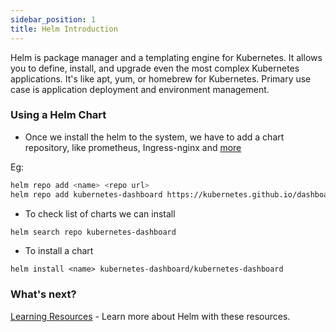 ```yaml
---
sidebar_position: 1
title: Helm Introduction
---
```


Helm is package manager and a templating engine for Kubernetes. It allows you to define, install, and upgrade even the most complex Kubernetes applications. It's like apt, yum, or homebrew for Kubernetes. Primary use case is application deployment and environment management.    

### Using a Helm Chart

- Once we install the helm to the system, we have to add a chart repository, like prometheus, Ingress-nginx and [more](https://artifacthub.io/packages/search?kind=0)

Eg:

```bash
helm repo add <name> <repo url>
helm repo add kubernetes-dashboard https://kubernetes.github.io/dashboard/
```

- To check list of charts we can install

```bash
helm search repo kubernetes-dashboard
```

- To install a chart 

```
helm install <name> kubernetes-dashboard/kubernetes-dashboard
```

### What's next?

[Learning Resources](./learning-resources.md) - Learn more about Helm with these resources.